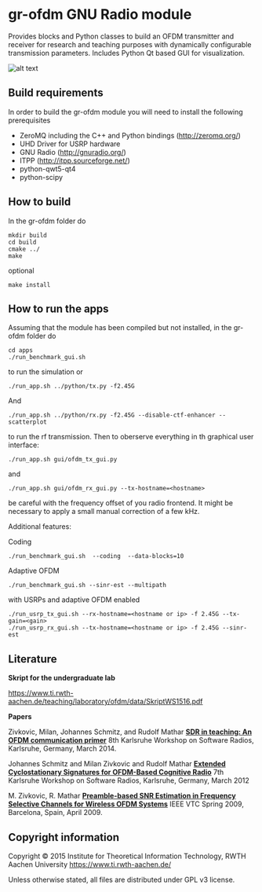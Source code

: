 gr-ofdm GNU Radio module
=============================
Provides blocks and Python classes to build an OFDM transmitter and receiver
for research and teaching purposes with dynamically configurable transmission
parameters. Includes Python Qt based GUI for visualization.

![alt text](https://github.com/rwth-ti/gr-ofdm/blob/master/screenshot_rx_gui.png "Screenshot of the receiver GUI")

Build requirements
------------------
In order to build the gr-ofdm module you will need to install the following prerequisites
- ZeroMQ including the C++ and Python bindings (http://zeromq.org/)
- UHD Driver for USRP hardware
- GNU Radio (http://gnuradio.org/)
- ITPP (http://itpp.sourceforge.net/)
- python-qwt5-qt4
- python-scipy


How to build
------------
In the gr-ofdm folder do

    mkdir build
    cd build
    cmake ../
    make

optional

    make install


How to run the apps
-------------------

Assuming that the module has been compiled but not installed, in the
gr-ofdm folder do

    cd apps
    ./run_benchmark_gui.sh

to run the simulation or

    ./run_app.sh ../python/tx.py -f2.45G

And

    ./run_app.sh ../python/rx.py -f2.45G --disable-ctf-enhancer --scatterplot


to run the rf transmission.
Then to oberserve everything in th graphical user interface:

    ./run_app.sh gui/ofdm_tx_gui.py

and

    ./run_app.sh gui/ofdm_rx_gui.py --tx-hostname=<hostname>

be careful with the frequency offset of you radio frontend. It might be
necessary to apply a small manual correction of a few kHz.

Additional features:

Coding

    ./run_benchmark_gui.sh  --coding  --data-blocks=10

Adaptive OFDM

    ./run_benchmark_gui.sh --sinr-est --multipath

with USRPs and adaptive OFDM enabled

    ./run_usrp_tx_gui.sh --rx-hostname=<hostname or ip> -f 2.45G --tx-gain=<gain>
    ./run_usrp_rx_gui.sh --tx-hostname=<hostname or ip> -f 2.45G --sinr-est

Literature
----------
**Skript for the undergraduate lab**

https://www.ti.rwth-aachen.de/teaching/laboratory/ofdm/data/SkriptWS1516.pdf

**Papers**

Zivkovic, Milan, Johannes Schmitz, and Rudolf Mathar
[**SDR in teaching: An OFDM communication primer**](https://www.ti.rwth-aachen.de/publications/abstract.php?q=db&table=proceeding&id=956)
8th Karlsruhe Workshop on Software Radios, Karlsruhe, Germany, March 2014.

Johannes Schmitz and Milan Zivkovic and Rudolf Mathar
[**Extended Cyclostationary Signatures for OFDM-Based Cognitive Radio**](https://www.ti.rwth-aachen.de/publications/abstract.php?q=db&table=proceeding&id=868)
7th Karlsruhe Workshop on Software Radios, Karlsruhe, Germany, March 2012

M. Zivkovic, R. Mathar
[**Preamble-based SNR Estimation in Frequency Selective Channels for Wireless OFDM Systems**](https://www.ti.rwth-aachen.de/publications/abstract.php?q=db&table=proceeding&id=668)
IEEE VTC Spring 2009, Barcelona, Spain, April 2009.

Copyright information
------------------
Copyright © 2015 Institute for Theoretical Information Technology,
                 RWTH Aachen University <https://www.ti.rwth-aachen.de/>

Unless otherwise stated, all files are distributed under GPL v3 license.
